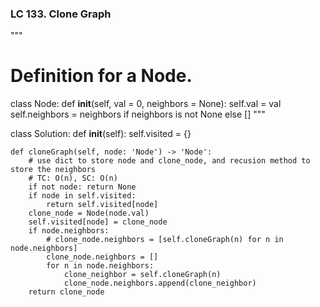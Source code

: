 ### LC 133. Clone Graph
"""
# Definition for a Node.
class Node:
    def __init__(self, val = 0, neighbors = None):
        self.val = val
        self.neighbors = neighbors if neighbors is not None else []
"""

class Solution:
    def __init__(self):
        self.visited = {}
        
    def cloneGraph(self, node: 'Node') -> 'Node':
        # use dict to store node and clone_node, and recusion method to store the neighbors
        # TC: O(n), SC: O(n)
        if not node: return None
        if node in self.visited:
            return self.visited[node]
        clone_node = Node(node.val)
        self.visited[node] = clone_node
        if node.neighbors:
            # clone_node.neighbors = [self.cloneGraph(n) for n in node.neighbors]
            clone_node.neighbors = []
            for n in node.neighbors:
                clone_neighbor = self.cloneGraph(n)
                clone_node.neighbors.append(clone_neighbor)
        return clone_node